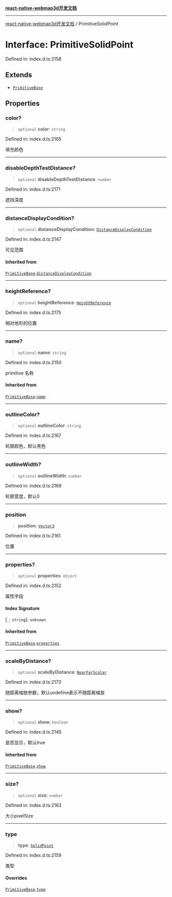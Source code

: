 [**react-native-webmap3d开发文档**](../README.md)

***

[react-native-webmap3d开发文档](../globals.md) / PrimitiveSolidPoint

# Interface: PrimitiveSolidPoint

Defined in: index.d.ts:2158

## Extends

- [`PrimitiveBase`](PrimitiveBase.md)

## Properties

### color?

> `optional` **color**: `string`

Defined in: index.d.ts:2165

填充颜色

***

### disableDepthTestDistance?

> `optional` **disableDepthTestDistance**: `number`

Defined in: index.d.ts:2171

遮挡深度

***

### distanceDisplayCondition?

> `optional` **distanceDisplayCondition**: [`DistanceDisplayCondition`](DistanceDisplayCondition.md)

Defined in: index.d.ts:2147

可见范围

#### Inherited from

[`PrimitiveBase`](PrimitiveBase.md).[`distanceDisplayCondition`](PrimitiveBase.md#distancedisplaycondition)

***

### heightReference?

> `optional` **heightReference**: [`HeightReference`](../enumerations/HeightReference.md)

Defined in: index.d.ts:2175

相对地形的位置

***

### name?

> `optional` **name**: `string`

Defined in: index.d.ts:2150

primitive 名称

#### Inherited from

[`PrimitiveBase`](PrimitiveBase.md).[`name`](PrimitiveBase.md#name)

***

### outlineColor?

> `optional` **outlineColor**: `string`

Defined in: index.d.ts:2167

轮廓颜色，默认黑色

***

### outlineWidth?

> `optional` **outlineWidth**: `number`

Defined in: index.d.ts:2169

轮廓宽度，默认0

***

### position

> **position**: [`Vector3`](Vector3.md)

Defined in: index.d.ts:2161

位置

***

### properties?

> `optional` **properties**: `object`

Defined in: index.d.ts:2152

属性字段

#### Index Signature

\[`_`: `string`\]: `unknown`

#### Inherited from

[`PrimitiveBase`](PrimitiveBase.md).[`properties`](PrimitiveBase.md#properties)

***

### scaleByDistance?

> `optional` **scaleByDistance**: [`NearFarScalar`](NearFarScalar.md)

Defined in: index.d.ts:2173

随距离缩放参数，默认undefine表示不随距离缩放

***

### show?

> `optional` **show**: `boolean`

Defined in: index.d.ts:2145

是否显示，默认true

#### Inherited from

[`PrimitiveBase`](PrimitiveBase.md).[`show`](PrimitiveBase.md#show)

***

### size?

> `optional` **size**: `number`

Defined in: index.d.ts:2163

大小pixelSize

***

### type

> **type**: [`SolidPoint`](../enumerations/PrimitiveType.md#solidpoint)

Defined in: index.d.ts:2159

类型

#### Overrides

[`PrimitiveBase`](PrimitiveBase.md).[`type`](PrimitiveBase.md#type)
